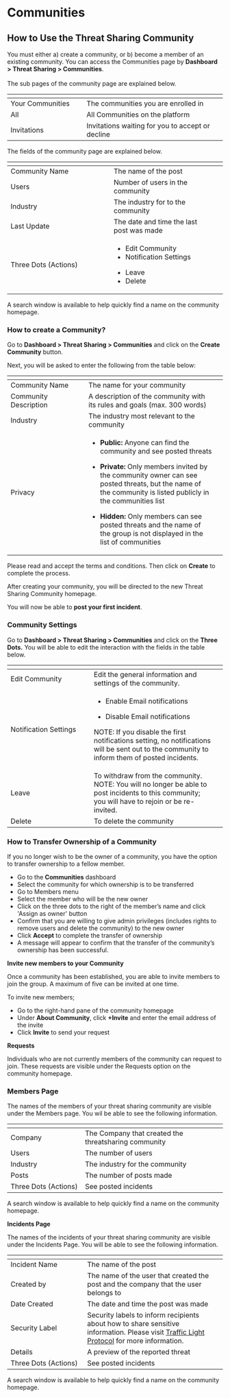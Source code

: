 # Communities

## **How to Use the Threat Sharing Community**

You must either a) create a community, or b) become a member of an existing community. You can access the Communities page by **Dashboard > Threat Sharing > Communities**.\
\
The sub pages of the community page are explained below.

<table data-header-hidden><thead><tr><th width="161.55078125"></th><th></th><th data-hidden></th></tr></thead><tbody><tr><td>Your Communities</td><td>The communities you are enrolled in</td><td></td></tr><tr><td>All</td><td>All Communities on the platform</td><td></td></tr><tr><td>Invitations</td><td>Invitations waiting for you to accept or decline</td><td></td></tr></tbody></table>

The fields of the community page are explained below.

<table data-header-hidden><thead><tr><th width="225"></th><th></th><th data-hidden></th></tr></thead><tbody><tr><td>Community Name</td><td>The name of the post </td><td></td></tr><tr><td>Users</td><td>Number of users in the community</td><td></td></tr><tr><td>Industry</td><td>The industry for to the community</td><td></td></tr><tr><td>Last Update</td><td>The date and time the last post was made</td><td></td></tr><tr><td>Three Dots (Actions)</td><td><p></p><ul><li>Edit Community</li><li>Notification Settings</li></ul><ul><li>Leave</li><li>Delete</li></ul></td><td></td></tr></tbody></table>

A search window is available to help quickly find a name on the community homepage.

### **How to create a Community?**

Go to **Dashboard > Threat Sharing > Communities** and click on the **Create** **Community** button.

Next, you will be asked to enter the following from the table below:

<table data-header-hidden><thead><tr><th width="166"></th><th></th><th data-hidden></th></tr></thead><tbody><tr><td>Community Name</td><td>The name for your community</td><td></td></tr><tr><td>Community Description</td><td>A description of the community with its rules and goals (max. 300 words)</td><td></td></tr><tr><td>Industry</td><td>The industry most relevant to the community</td><td></td></tr><tr><td>Privacy</td><td><p></p><ul><li><strong>Public:</strong> Anyone can find the community and see posted threats</li></ul><ul><li><strong>Private:</strong> Only members invited by the community owner can see posted threats, but the name of the community is listed publicly in the communities list</li></ul><ul><li><strong>Hidden:</strong> Only members can see posted threats and the name of the group is not displayed in the list of communities</li></ul></td><td></td></tr></tbody></table>

Please read and accept the terms and conditions. Then click on **Create** to complete the process.

After creating your community, you will be directed to the new Threat Sharing Community homepage.

You will now be able to **post your first incident**.

### Community Settings

Go to **Dashboard > Threat Sharing > Communities** and click on the **Three Dots.** You will be able to edit the interaction with the fields in the table below.

<table><thead><tr><th width="178.5"></th><th></th><th data-hidden></th></tr></thead><tbody><tr><td>Edit Community</td><td>Edit the general information and settings of the community.</td><td></td></tr><tr><td>Notification Settings</td><td><p></p><ul><li>Enable Email notifications</li></ul><ul><li>Disable Email notifications</li></ul><p>NOTE: If you disable the first notifications setting, no notifications will be sent out to the community to inform them of posted incidents.</p></td><td></td></tr><tr><td>Leave</td><td>To withdraw from the community. <br>NOTE: You will no longer be able to post incidents to this community; you will have to rejoin or be re-invited.</td><td></td></tr><tr><td>Delete</td><td>To delete the community</td><td></td></tr></tbody></table>

### **How to Transfer Ownership of a Community**

If you no longer wish to be the owner of a community, you have the option to transfer ownership to a fellow member.

* Go to the **Communities** dashboard
* Select the community for which ownership is to be transferred
* Go to Members menu
* Select the member who will be the new owner
* Click on the three dots to the right of the member’s name and click 'Assign as owner' button
* Confirm that you are willing to give admin privileges (includes rights to remove users and delete the community) to the new owner
* Click **Accept** to complete the transfer of ownership
* A message will appear to confirm that the transfer of the community’s ownership has been successful.

**Invite new members to your Community**

Once a community has been established, you are able to invite members to join the group. A maximum of five can be invited at one time.

To invite new members;

* Go to the right-hand pane of the community homepage
* Under **About Community**, click **+Invite** and enter the email address of the invite
* Click **Invite** to send your request

**Requests**

Individuals who are not currently members of the community can request to join. These requests are visible under the Requests option on the community homepage.

### **Members Page**

The names of the members of your threat sharing community are visible under the Members page. You wil be able to see the following information.

<table data-header-hidden><thead><tr><th width="158"></th><th></th><th data-hidden></th></tr></thead><tbody><tr><td>Company</td><td>The Company that created the threatsharing community</td><td></td></tr><tr><td>Users</td><td>The number of users</td><td></td></tr><tr><td>Industry</td><td>The industry for the community</td><td></td></tr><tr><td>Posts</td><td>The number of posts made</td><td></td></tr><tr><td>Three Dots (Actions)</td><td>See posted incidents</td><td></td></tr></tbody></table>

A search window is available to help quickly find a name on the community homepage.

**Incidents Page**

The names of the incidents of your threat sharing community are visible under the Incidents Page. You will be able to see the following information.

<table data-header-hidden><thead><tr><th width="163"></th><th></th><th data-hidden></th></tr></thead><tbody><tr><td>Incident Name</td><td>The name of the post </td><td></td></tr><tr><td>Created by</td><td>The name of the user that created the post and the company that the user belongs to</td><td></td></tr><tr><td>Date Created</td><td>The date and time the post was made</td><td></td></tr><tr><td>Security Label</td><td>Security labels to inform recipients about how to share sensitive information. Please visit <a href="https://www.cisa.gov/tlp">Traffic Light Protocol</a> for more information.</td><td></td></tr><tr><td>Details</td><td>A preview of the reported threat</td><td></td></tr><tr><td>Three Dots (Actions)</td><td>See posted incidents</td><td></td></tr></tbody></table>

A search window is available to help quickly find a name on the community homepage.
